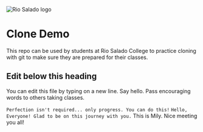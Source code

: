 ![Rio Salado logo](Logo_RGB_RSC_Horizontal.jpg)
# Clone Demo

This repo can be used by students at Rio Salado College to practice cloning with git to make sure they are prepared for their classes.

## Edit below this heading

You can edit this file by typing on a new line. Say hello. Pass encouraging words to others taking classes.

`Perfection isn't required... only progress. You can do this!`
`Hello, Everyone! Glad to be on this journey with you.`
This is Mily. Nice meeting you all!